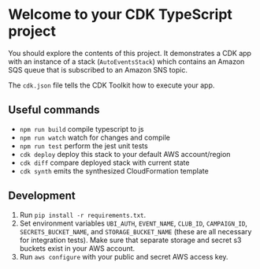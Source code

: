 # Welcome to your CDK TypeScript project

You should explore the contents of this project. It demonstrates a CDK app with an instance of a stack (`AutoEventsStack`)
which contains an Amazon SQS queue that is subscribed to an Amazon SNS topic.

The `cdk.json` file tells the CDK Toolkit how to execute your app.

## Useful commands

* `npm run build`   compile typescript to js
* `npm run watch`   watch for changes and compile
* `npm run test`    perform the jest unit tests
* `cdk deploy`      deploy this stack to your default AWS account/region
* `cdk diff`        compare deployed stack with current state
* `cdk synth`       emits the synthesized CloudFormation template

## Development

1. Run `pip install -r requirements.txt`.
2. Set environment variables `UBI_AUTH`, `EVENT_NAME`, `CLUB_ID`, `CAMPAIGN_ID`, `SECRETS_BUCKET_NAME`, and `STORAGE_BUCKET_NAME` (these are all necessary for integration tests). Make sure that separate storage and secret s3 buckets exist in your AWS account. 
3. Run `aws configure` with your public and secret AWS access key. 

